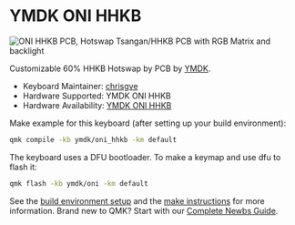 # YMDK ONI HHKB

![ONI HHKB PCB, Hotswap Tsangan/HHKB PCB with RGB Matrix and backlight](https://imgur.com/DB87on8.jpg)

Customizable 60% HHKB Hotswap by PCB by [YMDK](https://ymdkey.com).

- Keyboard Maintainer: [chrisgve](https://github.com/chrisgve)
- Hardware Supported: YMDK ONI HHKB
- Hardware Availability: [YMDK ONI HHKB](https://ymdkey.com/products/ymdk-gh60-hhkb-style-tsangan-oni-hot-swappable-both-underglow-switch-rgb-via-programmable-pcb-compatible-with-tokyo-60)

Make example for this keyboard (after setting up your build environment):

```sh
qmk compile -kb ymdk/oni_hhkb -km default
```

The keyboard uses a DFU bootloader. To make a keymap and use dfu to flash it:

```sh
qmk flash -kb ymdk/oni -km default
```

See the [build environment setup](https://docs.qmk.fm/#/getting_started_build_tools) and the [make instructions](https://docs.qmk.fm/#/getting_started_make_guide) for more information. Brand new to QMK? Start with our [Complete Newbs Guide](https://docs.qmk.fm/#/newbs).
